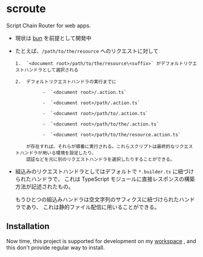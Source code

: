 # scroute

Script Chain Router for web apps.

  -  現状は  [bun](https://bun.sh)  を前提として開発中

  -  たとえば、`/path/to/the/resource` へのリクエストに対して
     
         1.  `<document root>/path/to/the/resource\<suffix>` がデフォルトリクエストハンドラとして選択される
     
         2.  デフォルトリクエストハンドラの実行までに
             
                   -  `<document root>/.action.ts`
             
                   -  `<document root>/path/.action.ts`
             
                   -  `<document root>/path/to/.action.ts`
             
                   -  `<document root>/path/to/the/.action.ts`
             
                   -  `<document root>/path/to/the/resource.action.ts`
             
             が存在すれば、それらが順番に実行される。これらスクリプトは最終的なリクエストハンドラが用いる環境を設定したり、
             認証などを元に別のリクエストハンドラを選択したりすることができる。

  -  組込みのリクエストハンドラとしてはデフォルトで `*.builder.ts` に紐づけられたハンドラで、
     これは TypeScript モジュールに直接レスポンスの構築方法が記述されたもの。
     
     もうひとつの組込みハンドラは空文字列のサフィクスに紐づけられたハンドラであり、
     これは静的ファイル配信に用いることができる。

## Installation

Now time, this project is supported for development on my  [workspace](https://github.com/lieutar/looper-ts) , and
this don't provide regular way to install.

